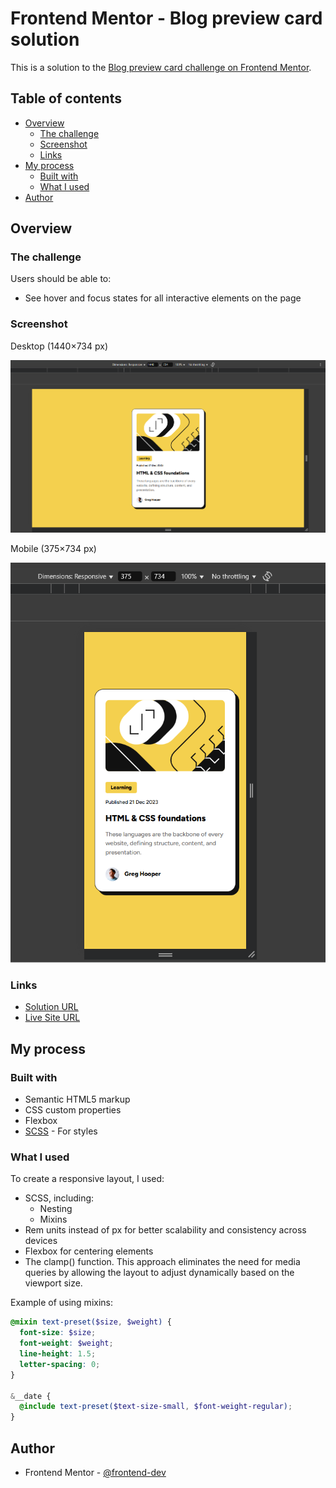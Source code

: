 # Frontend Mentor - Blog preview card solution

This is a solution to the [Blog preview card challenge on Frontend Mentor](https://www.frontendmentor.io/challenges/blog-preview-card-ckPaj01IcS).

## Table of contents

- [Overview](#overview)
  - [The challenge](#the-challenge)
  - [Screenshot](#screenshot)
  - [Links](#links)
- [My process](#my-process)
  - [Built with](#built-with)
  - [What I used](#what-i-used)
- [Author](#author)

## Overview

### The challenge

Users should be able to:

- See hover and focus states for all interactive elements on the page

### Screenshot

Desktop (1440×734 px)

![](./assets/images/desktop-screenshot.png)

Mobile (375×734 px)

![](./assets/images/mobile-screenshot.png)

### Links

- [Solution URL](https://github.com/frontend-devv/blog-preview-card)
- [Live Site URL](https://endearing-kataifi-083240.netlify.app/)

## My process

### Built with

- Semantic HTML5 markup
- CSS custom properties
- Flexbox
- [SCSS](https://sass-lang.com/) - For styles

### What I used

To create a responsive layout, I used:

- SCSS, including:
  - Nesting
  - Mixins
- Rem units instead of px for better scalability and consistency across devices
- Flexbox for centering elements
- The clamp() function. This approach eliminates the need for media queries by allowing the layout to adjust dynamically based on the viewport size.

Example of using mixins:

```scss
@mixin text-preset($size, $weight) {
  font-size: $size;
  font-weight: $weight;
  line-height: 1.5;
  letter-spacing: 0;
}

&__date {
  @include text-preset($text-size-small, $font-weight-regular);
}
```

## Author

- Frontend Mentor - [@frontend-dev](https://www.frontendmentor.io/profile/MarinaIvantsova)
